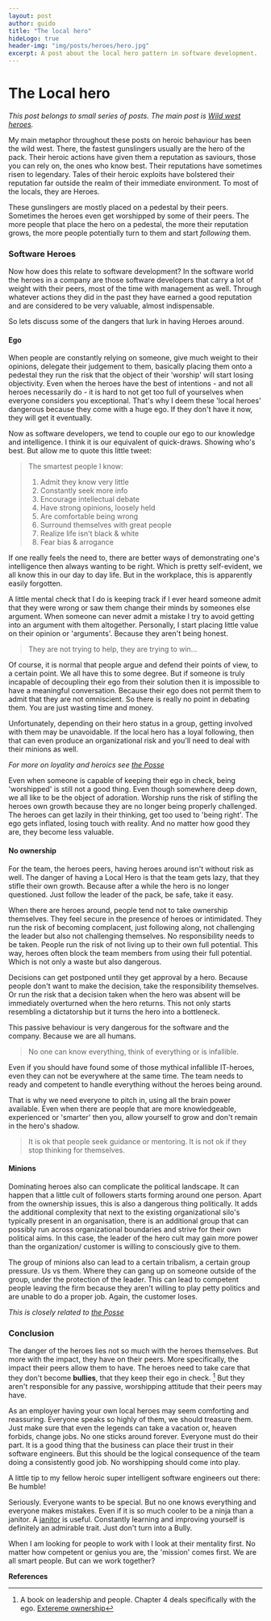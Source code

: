 ```yaml
---
layout: post
author: guido
title: "The local hero"
hideLogo: true
header-img: "img/posts/heroes/hero.jpg"
excerpt: A post about the local hero pattern in software development.
---
```

# The Local hero

_This post belongs to small series of posts. The main post is [Wild west heroes](/31/05/2018/Heroes/)._
 
My main metaphor throughout these posts on heroic behaviour has been the wild west. There, the fastest gunslingers usually are the hero of the pack. Their heroic actions have given them a reputation as saviours, those you can rely on, the ones who know best. Their reputations have sometimes risen to legendary. Tales of their heroic exploits have bolstered their reputation far outside the realm of their immediate environment. To most of the locals, they are Heroes.

These gunslingers are mostly placed on a pedestal by their peers. Sometimes the heroes even get worshipped by some of their peers. The more people that place the hero on a pedestal, the more their reputation grows, the more people potentially turn to them and start *following* them. 

### Software Heroes

Now how does this relate to software development? In the software world the heroes in a company are those software developers that carry a lot of weight with their peers, most of the time with management as well. Through whatever actions they did in the past they have earned a good reputation and are considered to be very valuable, almost indispensable. 

So lets discuss some of the dangers that lurk in having Heroes around.

#### Ego <a name="ego"/>

When people are constantly relying on someone, give much weight to their opinions, delegate their judgement to them, basically placing them onto a pedestal they run the risk that the object of their 'worship' will start losing objectivity. Even when the heroes have the best of intentions - and not all heroes necessarily do - it is hard to not get too full of yourselves when everyone considers you exceptional. That's why I deem these 'local heroes' dangerous because they come with a huge ego. If they don't have it now, they will get it eventually. 

Now as software developers, we tend to couple our ego to our knowledge and intelligence. I think it is our equivalent of quick-draws. Showing who's best. But allow me to quote this little tweet:

> The smartest people I know:
>
> 1. Admit they know very little
> 2. Constantly seek more info
> 3. Encourage intellectual debate
> 4. Have strong opinions, loosely held
> 5. Are comfortable being wrong
> 6. Surround themselves with great people
> 7. Realize life isn't black & white
> 8. Fear bias & arrogance

If one really feels the need to, there are better ways of demonstrating one's intelligence then always wanting to be right. Which is pretty self-evident, we all know this in our day to day life. But in the workplace, this is apparently easily forgotten.

A little mental check that I do is keeping track if I ever heard someone admit that they were wrong or saw them change their minds by someones else argument. When someone can never admit a mistake I try to avoid getting into an argument with them altogether. Personally, I start placing little value on their opinion or 'arguments'. Because they aren't being honest.

> They are not trying to help, they are trying to win...

Of course, it is normal that people argue and defend their points of view, to a certain point. We all have this to some degree. But if someone is truly incapable of decoupling their ego from their solution then it is impossible to have a meaningful conversation. Because their ego does not permit them to admit that they are not omniscient. So there is really no point in debating them. You are just wasting time and money.

Unfortunately, depending on their hero status in a group, getting involved with them may be unavoidable. If the local hero has a loyal following, then that can even produce an organizational risk and you'll need to deal with their minions as well.

*For more on loyality and heroics see [the Posse](/20/06/2018/Posse/)*

Even when someone is capable of keeping their ego in check, being 'worshipped' is still not a good thing. Even though somewhere deep down, we all like to be the object of adoration. Worship runs the risk of stifling the heroes own growth because they are no longer being properly challenged. The heroes can get lazily in their thinking, get too used to 'being right'. The ego gets inflated, losing touch with reality. And no matter how good they are, they become less valuable.

#### No ownership

For the team, the heroes peers, having heroes around isn't without risk as well. The danger of having a Local Hero is that the team gets lazy, that they stifle their own growth. Because after a while the hero is no longer questioned. Just follow the leader of the pack, be safe, take it easy. 

When there are heroes around, people tend not to take ownership themselves. They feel secure in the presence of heroes or intimidated. They run the risk of becoming complacent, just following along, not challenging the leader but also not challenging themselves. No responsibility needs to be taken. People run the risk of not living up to their own full potential. This way, heroes often block the team members from using their full potential. Which is not only a waste but also dangerous.
     
Decisions can get postponed until they get approval by a hero. Because people don't want to make the decision, take the responsibility themselves. Or run the risk that a decision taken when the hero was absent will be immediately overturned when the hero returns. This not only starts resembling a dictatorship but it turns the hero into a bottleneck. 
     
This passive behaviour is very dangerous for the software and the company. Because we are all humans.
     
> No one can know everything, think of everything or is infallible. 
  
Even if you should have found some of those mythical infallible IT-heroes, even they can not be everywhere at the same time. The team needs to ready and competent to handle everything without the heroes being around.  

That is why we need everyone to pitch in, using all the brain power available. Even when there are people that are more knowledgeable, experienced or 'smarter' then you, allow yourself to grow and don't remain in the hero's shadow. 

>It is ok that people seek guidance or mentoring. It is not ok if they stop thinking for themselves.

#### Minions  <a name="minions"/>

Dominating heroes also can complicate the political landscape. It can happen that a little cult of followers starts forming around one person. Apart from the ownership issues, this is also a dangerous thing politically. It adds the additional complexity that next to the existing organizational silo's typically present in an organisation, there is an additional group that can possibly run across organizational boundaries and strive for their own political aims. In this case, the leader of the hero cult may gain more power than the organization/ customer is willing to consciously give to them. 

The group of minions also can lead to a certain tribalism, a certain group pressure. Us vs them. Where they can gang up on someone outside of the group, under the protection of the leader. This can lead to competent people leaving the firm because they aren't willing to play petty politics and are unable to do a proper job. Again, the customer loses.

*This is closely related to [the Posse](/20/06/2018/Posse/)*

### Conclusion

The danger of the heroes lies not so much with the heroes themselves. But more with the impact, they have on their peers. More specifically, the impact their peers allow them to have. The heroes need to take care that they don't become **bullies**, that they keep their ego in check. [^jocko] But they aren't responsible for any passive, worshipping attitude that their peers may have. 

As an employer having your own local heroes may seem comforting and reassuring. Everyone speaks so highly of them, we should treasure them. Just make sure that even the legends can take a vacation or, heaven forbids, change jobs. No one sticks around forever. Everyone must do their part. It is a good thing that the business can place their trust in their software engineers. But this should be the logical consequence of the team doing a consistently good job. No worshipping should come into play.

A little tip to my fellow heroic super intelligent software engineers out there: Be humble!
 
Seriously. Everyone wants to be special. But no one knows everything and everyone makes mistakes. Even if it is so much cooler to be a ninja than a janitor. A [janitor](https://twitter.com/sarah_edo/status/991421712989208576) is useful. Constantly learning and improving yourself is definitely an admirable trait. Just don't turn into a Bully. 

When I am looking for people to work with I look at their mentality first. No matter how competent or genius you are, the 'mission' comes first. We are all smart people. But can we work together?

**References**

[^jocko]: A book on leadership and people. Chapter 4 deals specifically with the ego. [Extereme ownership](https://www.amazon.com/Extreme-Ownership-U-S-Navy-SEALs-ebook/dp/B00VE4Y0Z2)



